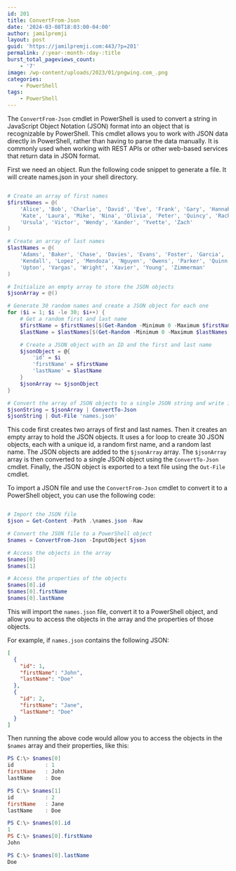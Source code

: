 ```yaml
---
id: 201
title: ConvertFrom-Json
date: '2024-03-08T18:03:00-04:00'
author: jamilpremji
layout: post
guid: 'https://jamilpremji.com:443/?p=201'
permalink: /:year-:month-:day-:title
burst_total_pageviews_count:
    - '7'
image: /wp-content/uploads/2023/01/pngwing.com_.png
categories:
    - PowerShell
tags:
    - PowerShell
---
```


The `ConvertFrom-Json` cmdlet in PowerShell is used to convert a string in JavaScript Object Notation (JSON) format into an object that is recognizable by PowerShell. This cmdlet allows you to work with JSON data directly in PowerShell, rather than having to parse the data manually. It is commonly used when working with REST APIs or other web-based services that return data in JSON format.

First we need an object. Run the following code snippet to generate a file. It will create names.json in your shell directory.

```powershell

# Create an array of first names
$firstNames = @(
    'Alice', 'Bob', 'Charlie', 'David', 'Eve', 'Frank', 'Gary', 'Hannah', 'Igor', 'Jill',
    'Kate', 'Laura', 'Mike', 'Nina', 'Olivia', 'Peter', 'Quincy', 'Rachel', 'Sam', 'Tina',
    'Ursula', 'Victor', 'Wendy', 'Xander', 'Yvette', 'Zach'
)

# Create an array of last names
$lastNames = @(
    'Adams', 'Baker', 'Chase', 'Davies', 'Evans', 'Foster', 'Garcia', 'Harrison', 'Ingram', 'Johnson',
    'Kendall', 'Lopez', 'Mendoza', 'Nguyen', 'Owens', 'Parker', 'Quinn', 'Roberts', 'Simmons', 'Taylor',
    'Upton', 'Vargas', 'Wright', 'Xavier', 'Young', 'Zimmerman'
)

# Initialize an empty array to store the JSON objects
$jsonArray = @()

# Generate 30 random names and create a JSON object for each one
for ($i = 1; $i -le 30; $i++) {
    # Get a random first and last name
    $firstName = $firstNames[$(Get-Random -Minimum 0 -Maximum $firstNames.Count)]
    $lastName = $lastNames[$(Get-Random -Minimum 0 -Maximum $lastNames.Count)]

    # Create a JSON object with an ID and the first and last name
    $jsonObject = @{
        'id' = $i
        'firstName' = $firstName
        'lastName' = $lastName
    }
    $jsonArray += $jsonObject
}

# Convert the array of JSON objects to a single JSON string and write it to a file
$jsonString = $jsonArray | ConvertTo-Json
$jsonString | Out-File 'names.json'

```

This code first creates two arrays of first and last names. Then it creates an empty array to hold the JSON objects. It uses a for loop to create 30 JSON objects, each with a unique id, a random first name, and a random last name. The JSON objects are added to the `$jsonArray` array. The `$jsonArray` array is then converted to a single JSON object using the `ConvertTo-Json` cmdlet. Finally, the JSON object is exported to a text file using the `Out-File` cmdlet.

To import a JSON file and use the `ConvertFrom-Json` cmdlet to convert it to a PowerShell object, you can use the following code:

```powershell

# Import the JSON file
$json = Get-Content -Path .\names.json -Raw

# Convert the JSON file to a PowerShell object
$names = ConvertFrom-Json -InputObject $json

# Access the objects in the array
$names[0]
$names[1]

# Access the properties of the objects
$names[0].id
$names[0].firstName
$names[0].lastName

```

This will import the `names.json` file, convert it to a PowerShell object, and allow you to access the objects in the array and the properties of those objects.

For example, if `names.json` contains the following JSON:

```json
[
  {
    "id": 1,
    "firstName": "John",
    "lastName": "Doe"
  },
  {
    "id": 2,
    "firstName": "Jane",
    "lastName": "Doe"
  }
]

```

Then running the above code would allow you to access the objects in the `$names` array and their properties, like this:

```powershell
PS C:\> $names[0]
id          : 1
firstName   : John
lastName    : Doe

PS C:\> $names[1]
id          : 2
firstName   : Jane
lastName    : Doe

PS C:\> $names[0].id
1
PS C:\> $names[0].firstName
John

PS C:\> $names[0].lastName
Doe


```